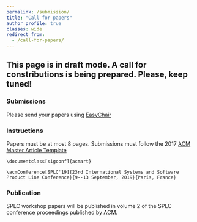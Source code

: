 ```yaml
---
permalink: /submission/
title: "Call for papers"
author_profile: true
classes: wide
redirect_from: 
  - /call-for-papers/
---
```


## This page is in draft mode. A call for constributions is being prepared. Please, keep tuned!

### Submissions
Please send your papers using [EasyChair](https://easychair.org/conferences/?conf=modevar2019)

### Instructions
Papers must be at most 8 pages. Submissions must follow the 2017 [ACM Master Article Template](https://www.acm.org/publications/proceedings-template)

~~~~
\documentclass[sigconf]{acmart}

\acmConference[SPLC'19]{23rd International Systems and Software Product Line Conference}{9--13 September, 2019}{Paris, France}
~~~~

### Publication
SPLC workshop papers will be published in volume 2 of the SPLC conference proceedings published by ACM.

